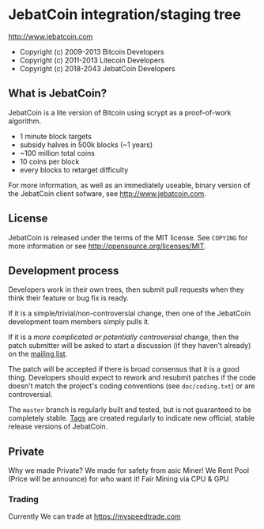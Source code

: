 JebatCoin integration/staging tree
================================

http://www.jebatcoin.com

* Copyright (c) 2009-2013 Bitcoin Developers
* Copyright (c) 2011-2013 Litecoin Developers
* Copyright (c) 2018-2043 JebatCoin Developers

What is JebatCoin?
----------------

JebatCoin is a lite version of Bitcoin using scrypt as a proof-of-work algorithm.
 - 1 minute block targets
 - subsidy halves in 500k blocks (~1 years)
 - ~100 million total coins
 - 10 coins per block
 - every blocks to retarget difficulty

For more information, as well as an immediately useable, binary version of
the JebatCoin client sofware, see http://www.jebatcoin.com.

License
-------

JebatCoin is released under the terms of the MIT license. See `COPYING` for more
information or see http://opensource.org/licenses/MIT.

Development process
-------------------

Developers work in their own trees, then submit pull requests when they think
their feature or bug fix is ready.

If it is a simple/trivial/non-controversial change, then one of the JebatCoin
development team members simply pulls it.

If it is a *more complicated or potentially controversial* change, then the patch
submitter will be asked to start a discussion (if they haven't already) on the
[mailing list](http://sourceforge.net/mailarchive/forum.php?forum_name=bitcoin-development).

The patch will be accepted if there is broad consensus that it is a good thing.
Developers should expect to rework and resubmit patches if the code doesn't
match the project's coding conventions (see `doc/coding.txt`) or are
controversial.

The `master` branch is regularly built and tested, but is not guaranteed to be
completely stable. [Tags](https://github.com/bitcoin/bitcoin/tags) are created
regularly to indicate new official, stable release versions of JebatCoin.

Private
-------

Why we made Private?
We made for safety from asic Miner!
We Rent Pool (Price will be announce) for who want it!
Fair Mining via CPU & GPU

### Trading

Currently We can trade at https://myspeedtrade.com
